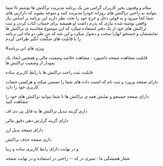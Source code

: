 سلام و وقتتون بخیر کاربران گرامی
من یک برنامه مدیریت تراکنش ها نوشتم تاا شما بتوانید به راحتی تراکنش های روزانه خودرا مدیریت کنید و متوجه بشوید که داراریی های شما کجا میرود و به قولی دخل و خرج خود را تحت نظر دارید
این برنامه بر اساس نیاز واقعی نوشته شده نیازی که پدرم داشت
او همیشه برای حساب کتاب کردن و ثبت تراکنش های خود از یک دفتر لستفاده میکرد که این موضوع محاسبه ی تراکنش ها نمایششان و جستجو انهارا سخت و دشوار میکرد و این شد که من طی دو ماه این برنامه را با قابلیت های شگفت انگیز طراحی کردم

#ویژی های این برنامه

قابلیت مشاهده صفحه داشبورد : مشاهده خلاصه وضعیت مالی و همچنین ایجاد یک نمودار از وضعیت تراکنش ها

قابلیت ثبت راحت تراکنش ها با رابط کاربری ساده

دارای صفحه ورورد و ثبت نام که امنیت داده های شما را تضمین میکند و هرکسی حساب کاربری خود را دارد

دارای صفحه جستجو و نمایش همه ی تراکنش ها تا شما بتوانید تراکنش های خود را مشاهده کنید

داری گزینه تبدیل تراکنش ها به فایل پی دی اف

دارای گزینه گزارش دهی دقیق مالی

دارای صفحه تدیل ارز

داری صفحه حذف تراکنش

و در نهایت دارای رابط کاربری ساده و زیبا

شعار همیشگی ما : تمیزی در کد -- راحتی در استفاده
و در نهایت صفحه
